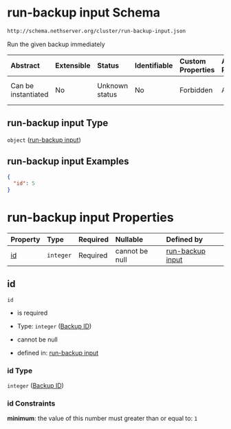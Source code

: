 # run-backup input Schema

```txt
http://schema.nethserver.org/cluster/run-backup-input.json
```

Run the given backup immediately

| Abstract            | Extensible | Status         | Identifiable | Custom Properties | Additional Properties | Access Restrictions | Defined In                                                                    |
| :------------------ | :--------- | :------------- | :----------- | :---------------- | :-------------------- | :------------------ | :---------------------------------------------------------------------------- |
| Can be instantiated | No         | Unknown status | No           | Forbidden         | Allowed               | none                | [run-backup-input.json](cluster/run-backup-input.json "open original schema") |

## run-backup input Type

`object` ([run-backup input](run-backup-input.md))

## run-backup input Examples

```json
{
  "id": 5
}
```

# run-backup input Properties

| Property  | Type      | Required | Nullable       | Defined by                                                                                                                               |
| :-------- | :-------- | :------- | :------------- | :--------------------------------------------------------------------------------------------------------------------------------------- |
| [id](#id) | `integer` | Required | cannot be null | [run-backup input](run-backup-input-properties-backup-id.md "http://schema.nethserver.org/cluster/run-backup-input.json#/properties/id") |

## id



`id`

*   is required

*   Type: `integer` ([Backup ID](run-backup-input-properties-backup-id.md))

*   cannot be null

*   defined in: [run-backup input](run-backup-input-properties-backup-id.md "http://schema.nethserver.org/cluster/run-backup-input.json#/properties/id")

### id Type

`integer` ([Backup ID](run-backup-input-properties-backup-id.md))

### id Constraints

**minimum**: the value of this number must greater than or equal to: `1`
